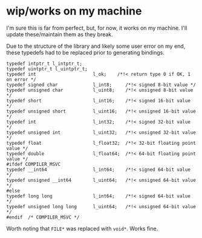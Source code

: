 # wip/works on my machine

I'm sure this is far from perfect, but, for now, it works on my machine. I'll update these/maintain them as they break.

Due to the structure of the library and likely some user error on my end, these typedefs had to be replaced prior to generating bindings.

```
typedef intptr_t l_intptr_t;
typedef uintptr_t l_uintptr_t;
typedef int                     l_ok;    /*!< return type 0 if OK, 1 on error */
typedef signed char             l_int8;     /*!< signed 8-bit value */
typedef unsigned char           l_uint8;    /*!< unsigned 8-bit value */
typedef short                   l_int16;    /*!< signed 16-bit value */
typedef unsigned short          l_uint16;   /*!< unsigned 16-bit value */
typedef int                     l_int32;    /*!< signed 32-bit value */
typedef unsigned int            l_uint32;   /*!< unsigned 32-bit value */
typedef float                   l_float32;  /*!< 32-bit floating point value */
typedef double                  l_float64;  /*!< 64-bit floating point value */
#ifdef COMPILER_MSVC
typedef __int64                 l_int64;    /*!< signed 64-bit value */
typedef unsigned __int64        l_uint64;   /*!< unsigned 64-bit value */
#else
typedef long long               l_int64;    /*!< signed 64-bit value */
typedef unsigned long long      l_uint64;   /*!< unsigned 64-bit value */
#endif  /* COMPILER_MSVC */
```

Worth noting that `FILE*` was replaced with `void*`. Works fine.
